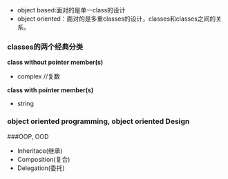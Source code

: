 - object based:面对的是单一class的设计
- object oriented：面对的是多重classes的设计，classes和classes之间的关系。

### classes的两个经典分类
**class without pointer member(s)**
- complex //复数

**class with pointer member(s)**
- string

### object oriented programming, object oriented Design
###OOP, OOD
- Inheritace(继承)
- Composition(复合)
- Delegation(委托)